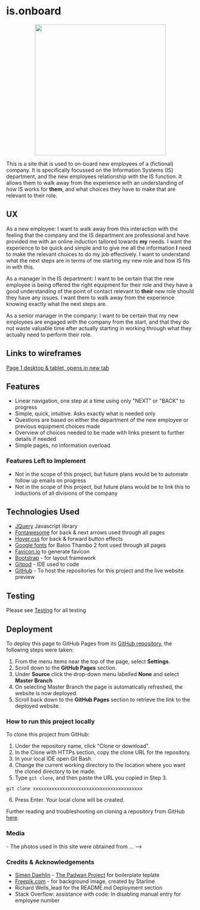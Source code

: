# is.onboard


<div align="center">
<img src="xxxxxxxxxxxx" height="350" width="350">
</div>

This is a site that is used to on-board new employees of a (fictional) company. It is specifically focussed on the Information Systems (IS) department, and the new employees 
relationship with the IS function. It allows them to walk away from the experience with an understanding of how IS works for **them**, and what choices they have to make that are relevant to their role. 

## UX

As a new employee: I want to walk away from this interaction with the feeling that the company and the IS department are professional and have provided me with 
an online induction tailored towards **my** needs. I want the experience to be quick and simple and to give me all the information **I** need to make the relevant choices to 
do my job effectively. I want to understand what the next steps are in terms of me starting my new role and how IS fits in with this.

As a manager in the IS department: I want to be certain that the new employee is being offered the right equipment for their role and they have a good understanding of 
the point of contact relevant to **their** new role should they have any issues. I want them to walk away from the experience knowing exactly what the next steps are.

As a senior manager in the company: I want to be certain that my new employees are engaged with the company from the start, and that they do not waste valuable 
time after actually starting in working through what they actually need to perform their role.


## Links to wireframes

<a href="assets/wireframes/p1desktoptablet.png" target="_blank">Page 1 desktop & tablet, opens in new tab</a>

## Features

- Linear navigation, one step at a time using only "NEXT" or "BACK" to progress
- Simple, quick, intuitive. Asks exactly what is needed only
- Questions are based on either the department of the new employee or previous equipment choices made
- Overview of choices needed to be made with links present to further details if needed
- Simple pages, no information overload


### Features Left to Implement

- Not in the scope of this project, but future plans would be to automate follow up emails on progress
- Not in the scope of this project, but future plans would be to link this to inductions of all divisions of the company

## Technologies Used

- [JQuery](https://jquery.com) Javascript library
- [Fontawesome](https://fontawesome.com/) for back & next arrows used through all pages
- [Hover.css](https://ianlunn.github.io/Hover/) for back & forward button effects
- [Google fonts](https://fonts.google.com/) for Baloo Thambo 2 font used through all pages
- [Favicon.io](https://favicon.io/) to generate favicon
- [Bootstrap](https://getbootstrap.com/) - for layout framework
- [Gitpod](https://www.gitpod.io/) - IDE used to code
- [GitHub](https://github.com/) - To host the repositories for this project and the live website preview


## Testing

Please see [Testing](TESTING.md) for all testing

## Deployment

To deploy this page to GitHub Pages from its [GitHub repository](xxxxxxxxxxxxxxxxxxxxxxxxxxxxx), the following steps were taken: 

1. From the menu items near the top of the page, select **Settings**.
2. Scroll down to the **GitHub Pages** section.
3. Under **Source** click the drop-down menu labelled **None** and select **Master Branch**
4. On selecting Master Branch the page is automatically refreshed, the website is now deployed. 
5. Scroll back down to the **GitHub Pages** section to retrieve the link to the deployed website.
 

### How to run this project locally

To clone this project from GitHub:

1. Under the repository name, click "Clone or download".
2. In the Clone with HTTPs section, copy the clone URL for the repository. 
3. In your local IDE open Git Bash.
4. Change the current working directory to the location where you want the cloned directory to be made.
5. Type ```git clone```, and then paste the URL you copied in Step 3.
```console
git clone xxxxxxxxxxxxxxxxxxxxxxxxxxxxxxxxxxxxxxxxx
```
6. Press Enter. Your local clone will be created.

Further reading and troubleshooting on cloning a repository from GitHub [here](https://help.github.com/en/articles/cloning-a-repository).

### Media

<!-->
- The photos used in this site were obtained from ...
-->

### Credits & Acknowledgements

- [Simen Daehlin](https://github.com/Eventyret) - [The Padwan Project](https://github.com/Eventyret/Padawan) for boilerplate teplate
- [Freepik.com](https://www.freepik.com/free-photos-vectors/background") - for background image, created by Starline
- Richard Wells_lead for the README.md Deployment section
- Stack Overflow: assistance with code: In disabling manual entry for employee number